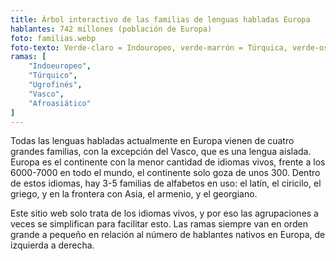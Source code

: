 ```yaml
---
title: Árbol interactivo de las familias de lenguas habladas Europa
hablantes: 742 millones (población de Europa)
foto: familias.webp
foto-texto: Verde-claro = Indouropeo, verde-marrón = Túrquica, verde-oscuro = Ugrofinés, gris = Vasco, amarillo = Afroasiática
ramas: [
    "Indoeuropeo",
    "Túrquico",
    "Ugrofinés",
    "Vasco",
    "Afroasiático"
]
---
```


Todas las lenguas habladas actualmente en Europa vienen de cuatro grandes familias, con la excepción del Vasco, que es una lengua aislada. Europa es el continente con la menor cantidad de idiomas vivos, frente a los 6000-7000 en todo el mundo, el continente solo goza de unos 300. Dentro de estos idiomas, hay 3-5 familias de alfabetos en uso: el latín, el ciricilo, el griego, y en la frontera con Asia, el armenio, y el georgiano.

Este sitio web solo trata de los idiomas vivos, y por eso las agrupaciones a veces se simplifican para facilitar esto. Las ramas siempre van en orden grande a pequeño en relación al número de hablantes nativos en Europa, de izquierda a derecha.